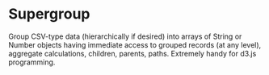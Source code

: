 Supergroup
==========

Group CSV-type data (hierarchically if desired) into arrays of String or
Number objects having immediate access to grouped records (at any
level), aggregate calculations, children, parents, paths. Extremely
handy for d3.js programming.
